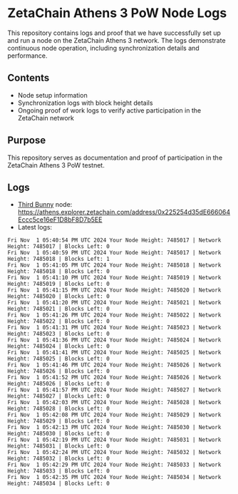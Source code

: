 # ZetaChain Athens 3 PoW Node Logs
This repository contains logs and proof that we have successfully set up and run a node on the ZetaChain Athens 3 network. The logs demonstrate continuous node operation, including synchronization details and performance.

## Contents
- Node setup information
- Synchronization logs with block height details
- Ongoing proof of work logs to verify active participation in the ZetaChain network

## Purpose
This repository serves as documentation and proof of participation in the ZetaChain Athens 3 PoW testnet.

## Logs

- [Third Bunny](https://thirdbunny.xyz/) node: https://athens.explorer.zetachain.com/address/0x225254d35dE666064Eccc5ce16eF1D8bF8D7b5EE
- Latest logs:
```
Fri Nov  1 05:40:54 PM UTC 2024 Your Node Height: 7485017 | Network Height: 7485017 | Blocks Left: 0
Fri Nov  1 05:40:59 PM UTC 2024 Your Node Height: 7485017 | Network Height: 7485018 | Blocks Left: 1
Fri Nov  1 05:41:05 PM UTC 2024 Your Node Height: 7485018 | Network Height: 7485018 | Blocks Left: 0
Fri Nov  1 05:41:10 PM UTC 2024 Your Node Height: 7485019 | Network Height: 7485019 | Blocks Left: 0
Fri Nov  1 05:41:15 PM UTC 2024 Your Node Height: 7485020 | Network Height: 7485020 | Blocks Left: 0
Fri Nov  1 05:41:20 PM UTC 2024 Your Node Height: 7485021 | Network Height: 7485021 | Blocks Left: 0
Fri Nov  1 05:41:26 PM UTC 2024 Your Node Height: 7485022 | Network Height: 7485022 | Blocks Left: 0
Fri Nov  1 05:41:31 PM UTC 2024 Your Node Height: 7485023 | Network Height: 7485023 | Blocks Left: 0
Fri Nov  1 05:41:36 PM UTC 2024 Your Node Height: 7485024 | Network Height: 7485024 | Blocks Left: 0
Fri Nov  1 05:41:41 PM UTC 2024 Your Node Height: 7485025 | Network Height: 7485025 | Blocks Left: 0
Fri Nov  1 05:41:46 PM UTC 2024 Your Node Height: 7485026 | Network Height: 7485026 | Blocks Left: 0
Fri Nov  1 05:41:52 PM UTC 2024 Your Node Height: 7485026 | Network Height: 7485026 | Blocks Left: 0
Fri Nov  1 05:41:57 PM UTC 2024 Your Node Height: 7485027 | Network Height: 7485027 | Blocks Left: 0
Fri Nov  1 05:42:03 PM UTC 2024 Your Node Height: 7485028 | Network Height: 7485028 | Blocks Left: 0
Fri Nov  1 05:42:08 PM UTC 2024 Your Node Height: 7485029 | Network Height: 7485029 | Blocks Left: 0
Fri Nov  1 05:42:13 PM UTC 2024 Your Node Height: 7485030 | Network Height: 7485030 | Blocks Left: 0
Fri Nov  1 05:42:19 PM UTC 2024 Your Node Height: 7485031 | Network Height: 7485031 | Blocks Left: 0
Fri Nov  1 05:42:24 PM UTC 2024 Your Node Height: 7485032 | Network Height: 7485032 | Blocks Left: 0
Fri Nov  1 05:42:29 PM UTC 2024 Your Node Height: 7485033 | Network Height: 7485033 | Blocks Left: 0
Fri Nov  1 05:42:35 PM UTC 2024 Your Node Height: 7485034 | Network Height: 7485034 | Blocks Left: 0
```
